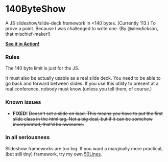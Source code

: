 140ByteShow
===========

A JS slideshow/slide-deck framework in <140 bytes. (Currently 113.) To prove a point.
Because I was challenged to write one. (By @alexdickson, that mischief-maker!)

**[See it in Action!](http://rawgithub.com/cgiffard/140ByteShow/master/index.html)**

### Rules

The 140 byte limit is just for the JS.

It must also be actually usable as a real slide deck. You need to be able to go
back and forward between slides. If you use this utility to present at a real
conference, nobody must know (unless you tell them, of course.)

### Known issues

*	**FIXED!** ~~Doesn't set a slide on load. This means you have to put the first slide class
	in the html tag. Not a big deal, but if it can be somehow incorporated, that'd
	be awesome.~~
	
### In all seriousness

Slideshow frameworks are too big. If you want a marginally more practical, (but
still tiny) framework, try my own [50Lines](http://github.com/cgiffard/50Lines).
